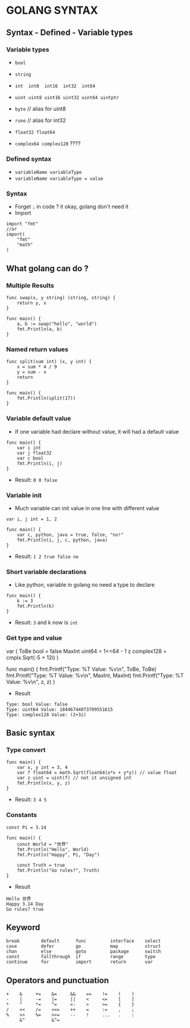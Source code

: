 GOLANG SYNTAX
==================
Syntax - Defined - Variable types
----------
### Variable types
- `bool`

- `string`

- `int  int8  int16  int32  int64`
- `uint uint8 uint16 uint32 uint64 uintptr`

- `byte` // alias for uint8

- `rune` // alias for int32

- `float32 float64`

- `complex64 complex128` ????

### Defined syntax
- `variableName variableType`
- `variableName variableType = value`

### Syntax
- Forget `;` in code ? it okay, golang don't need it
- Import
```
import "fmt"
//or
import(
    "fmt"
    "math"
)
```

What golang can do ?
----

### Multiple Results

```
func swap(x, y string) (string, string) {
	return y, x
}

func main() {
	a, b := swap("hello", "world")
	fmt.Println(a, b)
}
```

### Named return values

```
func split(sum int) (x, y int) {
	x = sum * 4 / 9
	y = sum - x
	return
}

func main() {
	fmt.Println(split(17))
}
```
### Variable default value

- If one variable had declare without value, it will had a default value 
```
func main() {
	var i int
	var j float32
	var c bool
	fmt.Println(i, j)
}
```
- Result: `0 0 false`

### Variable init

- Much variable can init value in one line with different value
```
var i, j int = 1, 2

func main() {
	var c, python, java = true, false, "no!"
	fmt.Println(i, j, c, python, java)
}
```
- Result: `1 2 true false no`

### Short variable declarations

- Like python, variable in golang no need a type to declare
```
func main() {
	k := 3
	fmt.Println(k)
}
```
- Result: `3` and k now is `int`

### Get type and value

var (
	ToBe   bool       = false
	MaxInt uint64     = 1<<64 - 1
	z      complex128 = cmplx.Sqrt(-5 + 12i)
)

func main() {
	fmt.Printf("Type: %T Value: %v\n", ToBe, ToBe)
	fmt.Printf("Type: %T Value: %v\n", MaxInt, MaxInt)
	fmt.Printf("Type: %T Value: %v\n", z, z)
}
- Result
```
Type: bool Value: false
Type: uint64 Value: 18446744073709551615
Type: complex128 Value: (2+3i)
```

Basic syntax
------------

### Type convert


```
func main() {
	var x, y int = 3, 4
	var f float64 = math.Sqrt(float64(x*x + y*y)) // value float
	var z uint = uint(f) // not it unsigned int
	fmt.Println(x, y, z)
}
```
- Result: `3 4 5`

### Constants


```
const Pi = 3.14

func main() {
	const World = "世界"
	fmt.Println("Hello", World)
	fmt.Println("Happy", Pi, "Day")

	const Truth = true
	fmt.Println("Go rules?", Truth)
}
```
- Result
```
Hello 世界
Happy 3.14 Day
Go rules? true
```
 Keyword
--------------

```
break        default      func         interface    select
case         defer        go           map          struct
chan         else         goto         package      switch
const        fallthrough  if           range        type
continue     for          import       return       var
```

 Operators and punctuation
------
```
+    &     +=    &=     &&    ==    !=    (    )
-    |     -=    |=     ||    <     <=    [    ]
*    ^     *=    ^=     <-    >     >=    {    }
/    <<    /=    <<=    ++    =     :=    ,    ;
%    >>    %=    >>=    --    !     ...   .    :
     &^          &^=
```
